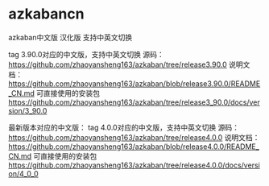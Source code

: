 # azkabancn
azkaban中文版 汉化版 支持中英文切换

tag 3.90.0对应的中文版，支持中英文切换
源码：https://github.com/zhaoyansheng163/azkaban/tree/release3.90.0
说明文档：https://github.com/zhaoyansheng163/azkaban/blob/release3.90.0/README_CN.md
可直接使用的安装包  https://github.com/zhaoyansheng163/azkaban/tree/release3_90.0/docs/version/3_90.0

最新版本对应的中文版：
tag 4.0.0对应的中文版，支持中英文切换
源码：https://github.com/zhaoyansheng163/azkaban/tree/release4.0.0
说明文档： https://github.com/zhaoyansheng163/azkaban/blob/release4.0.0/README_CN.md
可直接使用的安装包  https://github.com/zhaoyansheng163/azkaban/tree/release4.0.0/docs/version/4_0_0
